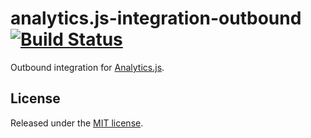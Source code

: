 # analytics.js-integration-outbound [![Build Status][ci-badge]][ci-link]

Outbound integration for [Analytics.js][].

## License

Released under the [MIT license](License.md).


[Analytics.js]: https://segment.com/docs/libraries/analytics.js/
[ci-link]: https://circleci.com/gh/segment-integrations/analytics.js-integration-outbound
[ci-badge]: https://circleci.com/gh/segment-integrations/analytics.js-integration-outbound.svg?style=svg
